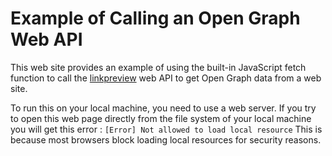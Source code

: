 # Example of Calling an Open Graph Web API

This web site provides an example of using the built-in JavaScript fetch function to call the [linkpreview](https://linkpreview.net) web API to get Open Graph data from a web site.

To run this on your local machine, you need to use a web server.
If you try to open this web page directly from the file system of your local machine you will get this error : 
`[Error] Not allowed to load local resource`
This is because most browsers block loading local resources for security reasons.
